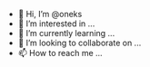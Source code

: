 - 👋 Hi, I’m @oneks
- 👀 I’m interested in ...
- 🌱 I’m currently learning ...
- 💞️ I’m looking to collaborate on ...
- 📫 How to reach me ...

<!---
oneks/oneks is a ✨ special ✨ repository because its `README.md` (this file) appears on your GitHub profile.
You can click the Preview link to take a look at your changes.
--->
